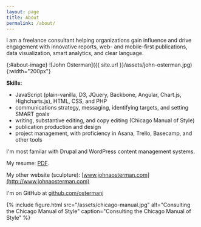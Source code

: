 ```yaml
---
layout: page
title: About
permalink: /about/
---
```


I am a freelance consultant helping organizations gain influence and drive engagement with innovative reports, web- and mobile-first publications, data visualization, smart analytics, and clear language. 

{:#about-image}
![John Osterman]({{ site.url }}/assets/john-osterman.jpg){:width="200px"}

**Skills:** 

- JavaScript (plain-vanilla, D3, JQuery, Backbone, Angular, Chart.js, Highcharts.js), HTML, CSS, and PHP
- communications strategy, messaging, identifying targets, and setting SMART goals
- writing, substantive editing, and copy editing (Chicago Manual of Style)
- publication production and design 
- project management, with proficiency in Asana, Trello, Basecamp, and other tools

I'm most familar with Drupal and WordPress content management systems.

My resume: [PDF](../assets/osterman-resume-022017.pdf).

My other website (sculpture): [www.johnaosterman.com](http://www.johnaosterman.com)

I'm on GitHub at [github.com/ostermanj](http://github.com/ostermanj)

{% include figure.html src="/assets/chicago-manual.jpg" alt="Consulting the Chicago Manual of Style"  caption="Consulting the Chicago Manual of Style" %}
